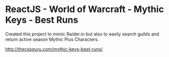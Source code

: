 # ReactJS - World of Warcraft - Mythic Keys - Best Runs

Created this project to mimic Raider.io but also to easily search guilds and return active season Mythic Plus Characters.

http://thecssguru.com/mythic-keys-best-runs/

